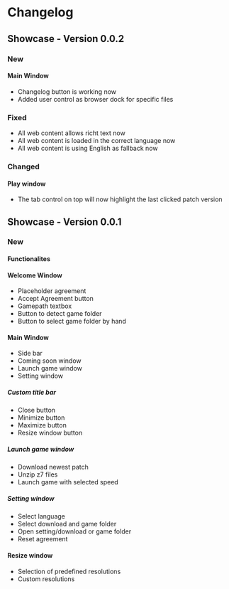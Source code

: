 # Changelog

## Showcase - Version 0.0.2

### New

#### Main Window

* Changelog button is working now
* Added user control as browser dock for specific files

### Fixed

* All web content allows richt text now
* All web content is loaded in the correct language now
* All web content is using English as fallback now

### Changed

#### Play window

* The tab control on top will now highlight the last clicked patch version

## Showcase - Version 0.0.1

### New

#### Functionalites

#### Welcome Window

* Placeholder agreement
* Accept Agreement button
* Gamepath textbox
* Button to detect game folder
* Button to select game folder by hand

#### Main Window

* Side bar
* Coming soon window
* Launch game window
* Setting window

##### Custom title bar

* Close button
* Minimize button
* Maximize button
* Resize window button

##### Launch game window

* Download newest patch
* Unzip z7 files
* Launch game with selected speed

##### Setting window

* Select language
* Select download and game folder
* Open setting/download or game folder
* Reset agreement

#### Resize window

* Selection of predefined resolutions
* Custom resolutions
